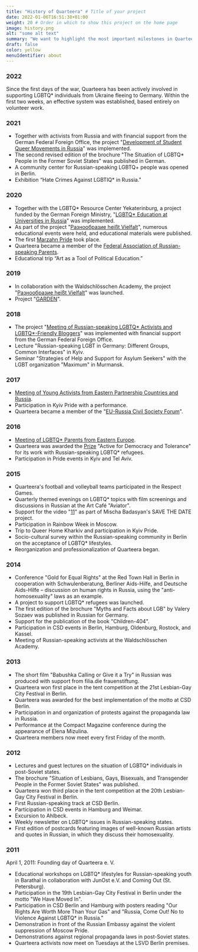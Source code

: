 ```yaml
---
title: "History of Quarteera" # Title of your project
date: 2022-01-06T16:51:38+01:00
weight: 20 # Order in which to show this project on the home page
image: history.png
alt: "some alt text"
summary: "We want to highlight the most important milestones in Quarteera's history."
draft: false
color: yellow
menuIdentifier: about
---
```


### 2022
Since the first days of the war, Quarteera has been actively involved in supporting LGBTQ* individuals from Ukraine fleeing to Germany. Within the first two weeks, an effective system was established, based entirely on volunteer work.

### 2021
- Together with activists from Russia and with financial support from the German Federal Foreign Office, the project "[Development of Student Queer Movements in Russia](/projects/qib2021/)" was implemented.
- The second revised edition of the brochure "The Situation of LGBTQ* People in the Former Soviet States" was published in German.
- A community center for Russian-speaking LGBTQ+ people was opened in Berlin.
- Exhibition “Hate Crimes Against LGBTIQ* in Russia."

### 2020
- Together with the LGBTQ* Resource Center Yekaterinburg, a project funded by the German Foreign Ministry, "[LGBTQ* Education at Universities in Russia](https://qib20.quarteera.de/)" was implemented.
- As part of the project "[Разнообразие heißt Vielfalt](/projects/raznoobrasije/)", numerous educational events were held, and educational materials were published.
- The first [Marzahn Pride](https://www.marzahn-pride.de) took place.
- Quarteera became a member of the [Federal Association of Russian-speaking Parents](https://www.bvre.de).
- Educational trip “Art as a Tool of Political Education.”

### 2019
- In collaboration with the Waldschlösschen Academy, the project "[Разнообразие heißt Vielfalt](/projects/raznoobrasije/)" was launched.
- Project "[GARDEN](https://vimeo.com/433780809)".

### 2018
- The project "[Meeting of Russian-speaking LGBTQ* Activists and LGBTQ*-Friendly Bloggers](https://qib18.quarteera.de/)" was implemented with financial support from the German Federal Foreign Office.
- Lecture "Russian-speaking LGBT in Germany: Different Groups, Common Interfaces" in Kyiv.
- Seminar "Strategies of Help and Support for Asylum Seekers" with the LGBT organization "Maximum" in Murmansk.

### 2017
- [Meeting of Young Activists from Eastern Partnership Countries and Russia](https://qib17.quarteera.de/).
- Participation in Kyiv Pride with a performance.
- Quarteera became a member of the "[EU-Russia Civil Society Forum](https://eu-russia-csf.org/)".

### 2016
- [Meeting of LGBTQ* Parents from Eastern Europe](http://quarteera.tilda.ws/).
- Quarteera was awarded the [Prize](https://www.buendnis-toleranz.de/archiv/themen/toleranz/170180/initiative-ag-asyl) "Active for Democracy and Tolerance" for its work with Russian-speaking LGBTQ* refugees.
- Participation in Pride events in Kyiv and Tel Aviv.

### 2015
- Quarteera's football and volleyball teams participated in the Respect Games.
- Quarterly themed evenings on LGBTQ* topics with film screenings and discussions in Russian at the Art Café "Aviator".
- Support for the video "[11](https://vimeo.com/126230429)" as part of Mischa Badasyan's SAVE THE DATE project.
- Participation in Rainbow Week in Moscow.
- Trip to Queer Home Kharkiv and participation in Kyiv Pride.
- Socio-cultural survey within the Russian-speaking community in Berlin on the acceptance of LGBTQ* lifestyles.
- Reorganization and professionalization of Quarteera began.

### 2014
- Conference "Gold for Equal Rights" at the Red Town Hall in Berlin in cooperation with Schwulenberatung, Berliner Aids-Hilfe, and Deutsche Aids-Hilfe – discussion on human rights in Russia, using the "anti-homosexuality" laws as an example.
- A project to support LGBTQ* refugees was launched.
- The first edition of the brochure "Myths and Facts about LGB" by Valery Sozaev was published in Russian for Germany.
- Support for the publication of the book "Children-404".
- Participation in CSD events in Berlin, Hamburg, Oldenburg, Rostock, and Kassel.
- Meeting of Russian-speaking activists at the Waldschlösschen Academy.

### 2013
- The short film "Babushka Calling or Give it a Try" in Russian was produced with support from filia.die frauenstiftung.
- Quarteera won first place in the tent competition at the 21st Lesbian-Gay City Festival in Berlin.
- Quarteera was awarded for the best implementation of the motto at CSD Berlin.
- Participation in and organization of protests against the propaganda law in Russia.
- Performance at the Compact Magazine conference during the appearance of Elena Mizulina.
- Quarteera members now meet every first Friday of the month.

### 2012
- Lectures and guest lectures on the situation of LGBTQ* individuals in post-Soviet states.
- The brochure "Situation of Lesbians, Gays, Bisexuals, and Transgender People in the Former Soviet States" was published.
- Quarteera won third place in the tent competition at the 20th Lesbian-Gay City Festival in Berlin.
- First Russian-speaking track at CSD Berlin.
- Participation in CSD events in Hamburg and Weimar.
- Excursion to Ahlbeck.
- Weekly newsletter on LGBTQ* issues in Russian-speaking states.
- First edition of postcards featuring images of well-known Russian artists and quotes in Russian, in which they discuss their homosexuality.

### 2011
April 1, 2011: Founding day of Quarteera e. V.
- Educational workshops on LGBTQ* lifestyles for Russian-speaking youth in Barathal in collaboration with JunOst e.V. and Coming Out (St. Petersburg).
- Participation in the 19th Lesbian-Gay City Festival in Berlin under the motto "We Have Moved In".
- Participation in CSD Berlin and Hamburg with posters reading "Our Rights Are Worth More Than Your Gas" and "Russia, Come Out! No to Violence Against LGBTQ* in Russia."
- Demonstration in front of the Russian Embassy against the violent suppression of Moscow Pride.
- Demonstrations against regional propaganda laws in post-Soviet states.
- Quarteera activists now meet on Tuesdays at the LSVD Berlin premises.
